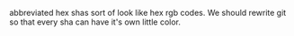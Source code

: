abbreviated hex shas sort of look like hex rgb codes. We should rewrite git so that every sha can have it's own little color.

